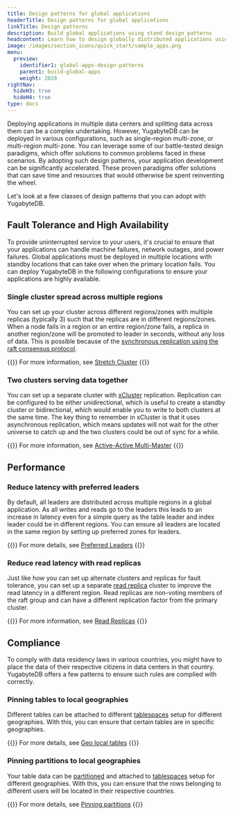 ```yaml
---
title: Design patterns for global applications
headerTitle: Design patterns for global applications
linkTitle: Design patterns
description: Build global applications using stand design patterns
headcontent: Learn how to design globally distributed applications using simple patterns
image: /images/section_icons/quick_start/sample_apps.png
menu:
  preview:
    identifier1: global-apps-design-patterns
    parent1: build-global-apps
    weight: 2020
rightNav:
  hideH3: true
  hideH4: true
type: docs
---
```


Deploying applications in multiple data centers and splitting data across them can be a complex undertaking. However, YugabyteDB can be deployed in various configurations, such as single-region multi-zone, or multi-region multi-zone. You can leverage some of our battle-tested design paradigms, which offer solutions to common problems faced in these scenarios. By adopting such design patterns, your application development can be significantly accelerated. These proven paradigms offer solutions that can save time and resources that would otherwise be spent reinventing the wheel.

Let's look at a few classes of design patterns that you can adopt with YugabyteDB.

## Fault Tolerance and High Availability

To provide uninterrupted service to your users, it's crucial to ensure that your applications can handle machine failures, network outages, and power failures. Global applications must be deployed in multiple locations with standby locations that can take over when the primary location fails. You can deploy YugabyteDB in the following configurations to ensure your applications are highly available.

### Single cluster spread across multiple regions

You can set up your cluster across different regions/zones with multiple replicas (typically 3) such that the replicas are in different regions/zones. When a node fails in a region or an entire region/zone fails, a replica in another region/zone will be promoted to leader in seconds, without any loss of data. This is possible because of the [synchronous replication using the raft consensus protocol](../../../architecture/docdb-replication/replication).

{{<tip>}}
For more information, see  [Stretch Cluster](../design-patterns-ha#stretch-cluster)
{{</tip>}}

### Two clusters serving data together

You can set up a separate cluster with [xCluster](../../../architecture/docdb-replication/async-replication/) replication. Replication can be configured to be either unidirectional, which is useful to create a standby cluster or bidirectional, which would enable you to write to both clusters at the same time. The key thing to remember in xCluster is that it uses asynchronous replication, which means updates will not wait for the other universe to catch up and the two clusters could be out of sync for a while.

{{<tip>}}
For more information, see  [Active-Active Multi-Master](../design-patterns-ha#active-active-multi-master)
{{</tip>}}

## Performance

### Reduce latency with preferred leaders

By default, all leaders are distributed across multiple regions in a global application. As all writes and reads go to the leaders this leads to an increase in latency even for a simple query as the table leader and index leader could be in different regions. You can ensure all leaders are located in the same region by setting up preferred zones for leaders.

{{<tip>}}
For more details, see  [Preferred Leaders](../global-performance#reducing-latency-with-preferred-leaders)
{{</tip>}}

### Reduce read latency with read replicas

Just like how you can set up alternate clusters and replicas for fault tolerance, you can set up a separate [read replica](../../../architecture/docdb-replication/read-replicas/) cluster to improve the read latency in a different region. Read replicas are non-voting members of the raft group and can have a different replication factor from the primary cluster.

{{<tip>}}
For more information, see  [Read Replicas](../design-patterns-ha#read-replica)
{{</tip>}}

## Compliance

To comply with data residency laws in various countries, you might have to place the data of their respective citizens in data centers in that country. YugabyteDB offers a few patterns to ensure such rules are complied with correctly.

### Pinning tables to local geographies

Different tables can be attached to different [tablespaces](../../../explore/ysql-language-features/going-beyond-sql/tablespaces/) setup for different geographies. With this, you can ensure that certain tables are in specific geographies.

{{<tip>}}
For more details, see  [Geo local tables](./design-patterns-compliance#geo-local-tables)
{{</tip>}}

### Pinning partitions to local geographies

Your table data can be [partitioned](../../../explore/ysql-language-features/advanced-features/partitions/) and attached to [tablespaces](../../../explore/ysql-language-features/going-beyond-sql/tablespaces/) setup for different geographies. With this, you can ensure that the rows belonging to different users will be located in their respective countries.

{{<tip>}}
For more details, see  [Pinning partitions](./design-patterns-compliance#geo-partitioned-tables)
{{</tip>}}


